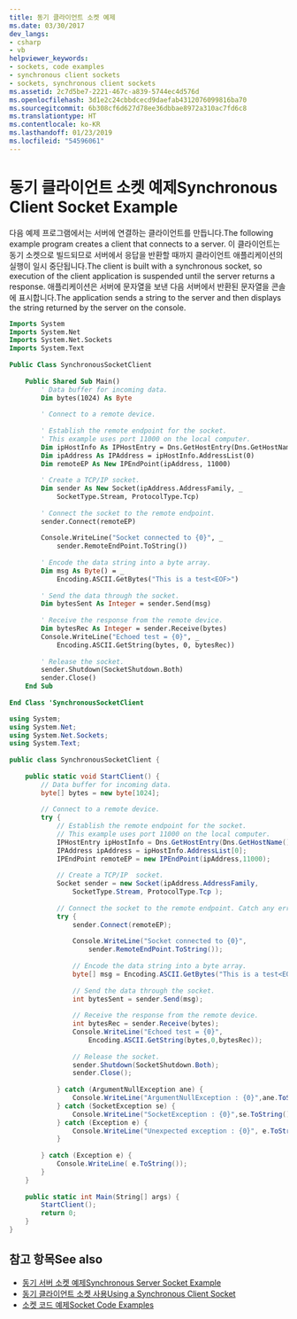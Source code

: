 ```yaml
---
title: 동기 클라이언트 소켓 예제
ms.date: 03/30/2017
dev_langs:
- csharp
- vb
helpviewer_keywords:
- sockets, code examples
- synchronous client sockets
- sockets, synchronous client sockets
ms.assetid: 2c7d5be7-2221-467c-a839-5744ec4d576d
ms.openlocfilehash: 3d1e2c24cbbdcecd9daefab4312076099816ba70
ms.sourcegitcommit: 6b308cf6d627d78ee36dbbae8972a310ac7fd6c8
ms.translationtype: HT
ms.contentlocale: ko-KR
ms.lasthandoff: 01/23/2019
ms.locfileid: "54596061"
---
```

# <a name="synchronous-client-socket-example"></a><span data-ttu-id="9617a-102">동기 클라이언트 소켓 예제</span><span class="sxs-lookup"><span data-stu-id="9617a-102">Synchronous Client Socket Example</span></span>
<span data-ttu-id="9617a-103">다음 예제 프로그램에서는 서버에 연결하는 클라이언트를 만듭니다.</span><span class="sxs-lookup"><span data-stu-id="9617a-103">The following example program creates a client that connects to a server.</span></span> <span data-ttu-id="9617a-104">이 클라이언트는 동기 소켓으로 빌드되므로 서버에서 응답을 반환할 때까지 클라이언트 애플리케이션의 실행이 일시 중단됩니다.</span><span class="sxs-lookup"><span data-stu-id="9617a-104">The client is built with a synchronous socket, so execution of the client application is suspended until the server returns a response.</span></span> <span data-ttu-id="9617a-105">애플리케이션은 서버에 문자열을 보낸 다음 서버에서 반환된 문자열을 콘솔에 표시합니다.</span><span class="sxs-lookup"><span data-stu-id="9617a-105">The application sends a string to the server and then displays the string returned by the server on the console.</span></span>  
  
```vb  
Imports System  
Imports System.Net  
Imports System.Net.Sockets  
Imports System.Text  
  
Public Class SynchronousSocketClient  
  
    Public Shared Sub Main()  
        ' Data buffer for incoming data.  
        Dim bytes(1024) As Byte  
  
        ' Connect to a remote device.  
  
        ' Establish the remote endpoint for the socket.  
        ' This example uses port 11000 on the local computer.  
        Dim ipHostInfo As IPHostEntry = Dns.GetHostEntry(Dns.GetHostName())  
        Dim ipAddress As IPAddress = ipHostInfo.AddressList(0)  
        Dim remoteEP As New IPEndPoint(ipAddress, 11000)  
  
        ' Create a TCP/IP socket.  
        Dim sender As New Socket(ipAddress.AddressFamily, _  
            SocketType.Stream, ProtocolType.Tcp)  
  
        ' Connect the socket to the remote endpoint.  
        sender.Connect(remoteEP)  
  
        Console.WriteLine("Socket connected to {0}", _  
            sender.RemoteEndPoint.ToString())  
  
        ' Encode the data string into a byte array.  
        Dim msg As Byte() = _  
            Encoding.ASCII.GetBytes("This is a test<EOF>")  
  
        ' Send the data through the socket.  
        Dim bytesSent As Integer = sender.Send(msg)  
  
        ' Receive the response from the remote device.  
        Dim bytesRec As Integer = sender.Receive(bytes)  
        Console.WriteLine("Echoed test = {0}", _  
            Encoding.ASCII.GetString(bytes, 0, bytesRec))  
  
        ' Release the socket.  
        sender.Shutdown(SocketShutdown.Both)  
        sender.Close()  
    End Sub  
  
End Class 'SynchronousSocketClient  
```  
  
```csharp  
using System;  
using System.Net;  
using System.Net.Sockets;  
using System.Text;  
  
public class SynchronousSocketClient {  
  
    public static void StartClient() {  
        // Data buffer for incoming data.  
        byte[] bytes = new byte[1024];  
  
        // Connect to a remote device.  
        try {  
            // Establish the remote endpoint for the socket.  
            // This example uses port 11000 on the local computer.  
            IPHostEntry ipHostInfo = Dns.GetHostEntry(Dns.GetHostName());  
            IPAddress ipAddress = ipHostInfo.AddressList[0];  
            IPEndPoint remoteEP = new IPEndPoint(ipAddress,11000);  
  
            // Create a TCP/IP  socket.  
            Socket sender = new Socket(ipAddress.AddressFamily,   
                SocketType.Stream, ProtocolType.Tcp );  
  
            // Connect the socket to the remote endpoint. Catch any errors.  
            try {  
                sender.Connect(remoteEP);  
  
                Console.WriteLine("Socket connected to {0}",  
                    sender.RemoteEndPoint.ToString());  
  
                // Encode the data string into a byte array.  
                byte[] msg = Encoding.ASCII.GetBytes("This is a test<EOF>");  
  
                // Send the data through the socket.  
                int bytesSent = sender.Send(msg);  
  
                // Receive the response from the remote device.  
                int bytesRec = sender.Receive(bytes);  
                Console.WriteLine("Echoed test = {0}",  
                    Encoding.ASCII.GetString(bytes,0,bytesRec));  
  
                // Release the socket.  
                sender.Shutdown(SocketShutdown.Both);  
                sender.Close();  
  
            } catch (ArgumentNullException ane) {  
                Console.WriteLine("ArgumentNullException : {0}",ane.ToString());  
            } catch (SocketException se) {  
                Console.WriteLine("SocketException : {0}",se.ToString());  
            } catch (Exception e) {  
                Console.WriteLine("Unexpected exception : {0}", e.ToString());  
            }  
  
        } catch (Exception e) {  
            Console.WriteLine( e.ToString());  
        }  
    }  
  
    public static int Main(String[] args) {  
        StartClient();  
        return 0;  
    }  
}  
```  
  
## <a name="see-also"></a><span data-ttu-id="9617a-106">참고 항목</span><span class="sxs-lookup"><span data-stu-id="9617a-106">See also</span></span>
- [<span data-ttu-id="9617a-107">동기 서버 소켓 예제</span><span class="sxs-lookup"><span data-stu-id="9617a-107">Synchronous Server Socket Example</span></span>](../../../docs/framework/network-programming/synchronous-server-socket-example.md)
- [<span data-ttu-id="9617a-108">동기 클라이언트 소켓 사용</span><span class="sxs-lookup"><span data-stu-id="9617a-108">Using a Synchronous Client Socket</span></span>](../../../docs/framework/network-programming/using-a-synchronous-client-socket.md)
- [<span data-ttu-id="9617a-109">소켓 코드 예제</span><span class="sxs-lookup"><span data-stu-id="9617a-109">Socket Code Examples</span></span>](../../../docs/framework/network-programming/socket-code-examples.md)
